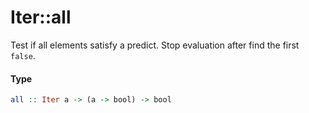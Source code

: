 # Iter::all

Test if all elements satisfy a predict. Stop evaluation after find the first `false`.

#### Type
```haskell
all :: Iter a -> (a -> bool) -> bool
```
